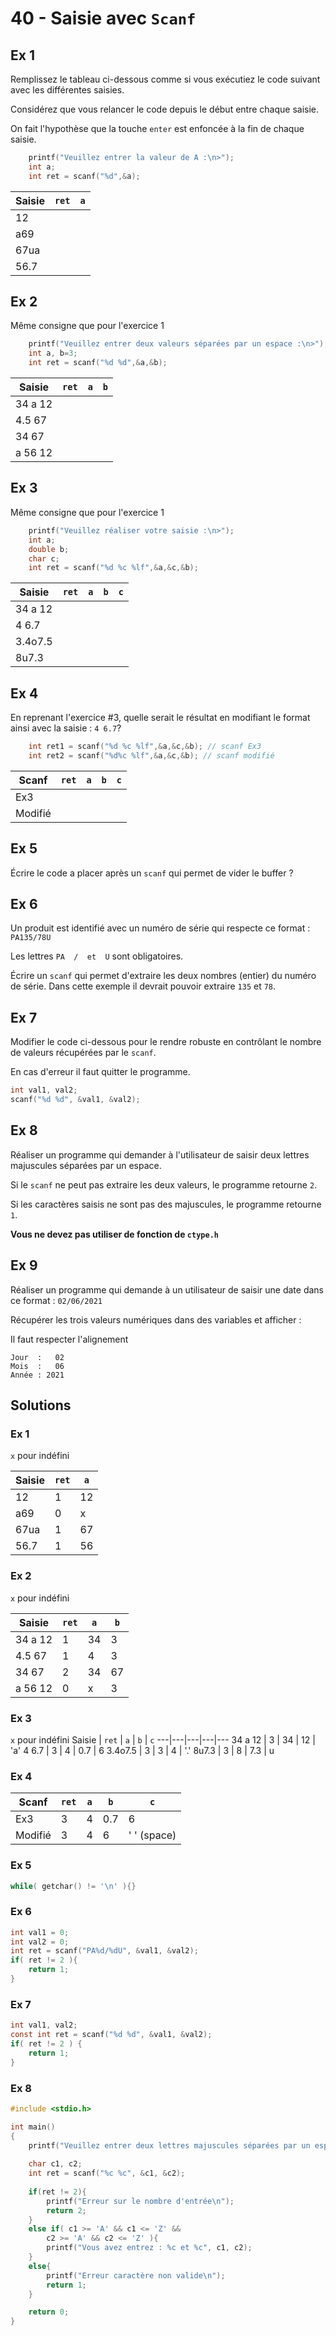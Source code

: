 # 40 - Saisie avec `Scanf`

## Ex 1
Remplissez le tableau ci-dessous comme si vous exécutiez le code suivant avec les différentes saisies.

Considérez que vous relancer le code depuis le début entre chaque saisie.

On fait l'hypothèse que la touche `enter` est enfoncée à la fin de chaque saisie.

```C
    printf("Veuillez entrer la valeur de A :\n>");
    int a;
    int ret = scanf("%d",&a);
```

Saisie | `ret` | `a` 
---|---|---
12 | | 
a69 | | 
67ua | | 
56.7 | | 

## Ex 2
Même consigne que pour l'exercice 1
```C
    printf("Veuillez entrer deux valeurs séparées par un espace :\n>");
    int a, b=3;
    int ret = scanf("%d %d",&a,&b);
```

Saisie | `ret` | `a` | `b`
---|---|---|--- 
34 a 12 | | | 
4.5 67 | | | 
34 67 | | | 
a 56 12 | | | 

## Ex 3
Même consigne que pour l'exercice 1
```C
    printf("Veuillez réaliser votre saisie :\n>");
    int a;
    double b;
    char c;
    int ret = scanf("%d %c %lf",&a,&c,&b);
```

Saisie | `ret` | `a` | `b` | `c`
---|---|---|--- |---
34 a 12 | | | 
4 6.7 | | | |
3.4o7.5 | | | 
8u7.3 | | | |

## Ex 4
En reprenant l'exercice #3, quelle serait le résultat en modifiant le format ainsi avec la saisie : `4 6.7`?
```C
    int ret1 = scanf("%d %c %lf",&a,&c,&b); // scanf Ex3
    int ret2 = scanf("%d%c %lf",&a,&c,&b); // scanf modifié
```

Scanf | `ret` | `a` | `b` | `c`
---|---|---|--- |---
Ex3 |  |  |  | 
Modifié | | | | 

## Ex 5
Écrire le code a placer après un `scanf` qui permet de vider le buffer ?

## Ex 6
Un produit est identifié avec un numéro de série qui respecte ce format : `PA135/78U`

Les lettres `PA  /  et  U` sont obligatoires.

Écrire un `scanf` qui permet d'extraire les deux nombres (entier) du numéro de série. Dans cette exemple il devrait pouvoir extraire `135` et `78`.

## Ex 7
Modifier le code ci-dessous pour le rendre robuste en contrôlant le nombre de valeurs récupérées par le `scanf`.

En cas d'erreur il faut quitter le programme.

```C
int val1, val2;
scanf("%d %d", &val1, &val2);
```

## Ex 8
Réaliser un programme qui demander à l'utilisateur de saisir deux lettres majuscules séparées par un espace.

Si le `scanf` ne peut pas extraire les deux valeurs, le programme retourne `2`.

Si les caractères saisis ne sont pas des majuscules, le programme retourne `1`.

**Vous ne devez pas utiliser de fonction de `ctype.h`**

## Ex 9
Réaliser un programme qui demande à un utilisateur de saisir une date dans ce format : `02/06/2021`

Récupérer les trois valeurs numériques dans des variables et afficher :

Il faut respecter l'alignement

```console
Jour  :   02
Mois  :   06
Année : 2021
```

## Solutions
### Ex 1

`x` pour indéfini

Saisie | `ret` | `a` 
---|---|---
12 | 1 | 12 
a69 | 0 | x 
67ua | 1 | 67
56.7 | 1 | 56 

### Ex 2

`x` pour indéfini

Saisie | `ret` | `a` | `b`
---|---|---|--- 
34 a 12 | 1 | 34 | 3
4.5 67 | 1 | 4 | 3
34 67 | 2 | 34 | 67 
a 56 12 | 0 | x | 3

### Ex 3
`x` pour indéfini
Saisie | `ret` | `a` | `b` | `c`
---|---|---|---|---
34 a 12 | 3 | 34 | 12 | 'a'
4 6.7 | 3 | 4 | 0.7 | 6
3.4o7.5 | 3 | 3 | 4 | '.'
8u7.3 | 3 | 8 | 7.3 | u

### Ex 4
Scanf | `ret` | `a` | `b` | `c`
---|---|---|--- |--- 
Ex3 | 3 | 4 | 0.7 | 6
Modifié | 3  | 4 | 6 | ' ' (space)

### Ex 5
```C
while( getchar() != '\n' ){}
```

### Ex 6
```C
int val1 = 0;
int val2 = 0;
int ret = scanf("PA%d/%dU", &val1, &val2);
if( ret != 2 ){
    return 1;
}
```

### Ex 7
```C
int val1, val2;
const int ret = scanf("%d %d", &val1, &val2);
if( ret != 2 ) {
    return 1;
}
```

### Ex 8
```C
#include <stdio.h>

int main()
{
    printf("Veuillez entrer deux lettres majuscules séparées par un espace :\n>");
    
    char c1, c2;
    int ret = scanf("%c %c", &c1, &c2);
    
    if(ret != 2){
        printf("Erreur sur le nombre d'entrée\n");
        return 2;
    }
    else if( c1 >= 'A' && c1 <= 'Z' &&
        c2 >= 'A' && c2 <= 'Z' ){
        printf("Vous avez entrez : %c et %c", c1, c2);
    }
    else{
        printf("Erreur caractère non valide\n");
        return 1;
    }

    return 0;
}
```